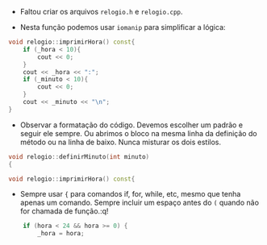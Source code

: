 - Faltou criar os arquivos `relogio.h` e `relogio.cpp`.

- Nesta função podemos usar `iomanip` para simplificar a lógica:

```cpp
void relogio::imprimirHora() const{
    if (_hora < 10){
        cout << 0;
    }
    cout << _hora << ":";
    if (_minuto < 10){
        cout << 0;
    }
    cout << _minuto << "\n";
}
```

- Observar a formatação do código. Devemos escolher um padrão e seguir ele sempre. Ou abrimos o bloco na mesma linha da definição do método ou na linha de baixo. Nunca misturar os dois estilos.

```cpp
void relogio::definirMinuto(int minuto)
{

void relogio::imprimirHora() const{
```

- Sempre usar `{` para comandos if, for, while, etc, mesmo que tenha apenas um comando. Sempre incluir um espaço antes do `(` quando não for chamada de função.:q!

```cpp
    if (hora < 24 && hora >= 0) {
        _hora = hora;
```


